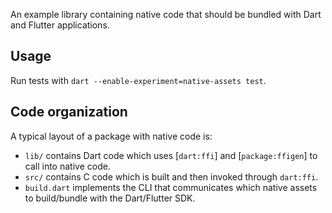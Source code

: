 An example library containing native code that should be bundled with Dart and
Flutter applications.

## Usage

Run tests with `dart --enable-experiment=native-assets test`.

## Code organization

A typical layout of a package with native code is:

* `lib/` contains Dart code which uses [`dart:ffi`] and [`package:ffigen`]
  to call into native code.
* `src/` contains C code which is built and then invoked through `dart:ffi`.
* `build.dart` implements the CLI that communicates which native assets
  to build/bundle with the Dart/Flutter SDK.
